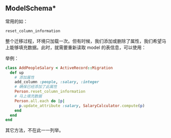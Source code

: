 ## ModelSchema*

常用的如：

```
reset_column_information
```

整个迁移过程，环境只加载一次。但有时候，我们添加或删除了属性，我们希望马上能够填充数据。此时，就需要重新读取 model 的表信息，可以使用：

举例：

```ruby
class AddPeopleSalary < ActiveRecord::Migration
  def up
    # 添加属性
    add_column :people, :salary, :integer
    # 确保已经添加了此属性
    Person.reset_column_information
    # 马上填充数据
    Person.all.each do |p|
      p.update_attribute :salary, SalaryCalculator.compute(p)
    end
  end
end
```

其它方法，不在此一一列举。
